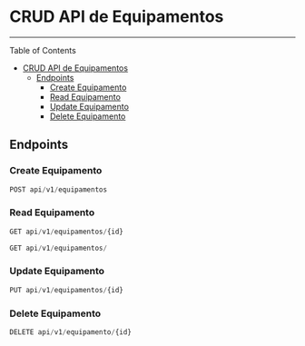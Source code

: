 # CRUD API de Equipamentos

---

Table of Contents
- [CRUD API de Equipamentos](#crud-api-de-equipamentos)
  - [Endpoints](#endpoints)
    - [Create Equipamento](#create-equipamento)
    - [Read Equipamento](#read-equipamento)
    - [Update Equipamento](#update-equipamento)
    - [Delete Equipamento](#delete-equipamento)


## Endpoints

### Create Equipamento
```js
POST api/v1/equipamentos
```

### Read Equipamento
```js
GET api/v1/equipamentos/{id}
```
```js
GET api/v1/equipamentos/
```

### Update Equipamento
```js
PUT api/v1/equipamentos/{id}
```

### Delete Equipamento
```js
DELETE api/v1/equipamento/{id}
```

